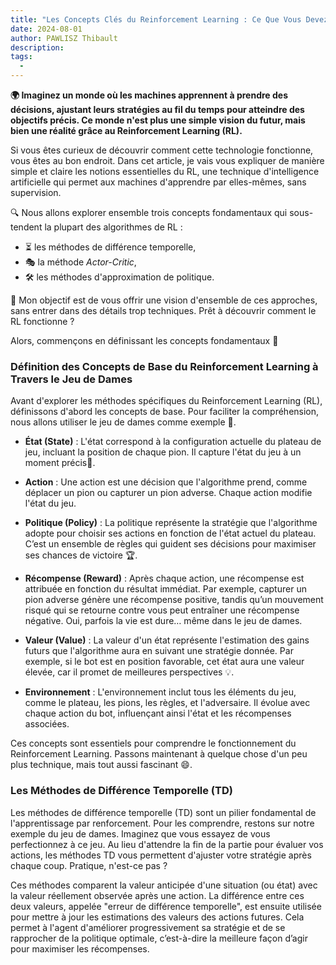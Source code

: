 ```yaml
---
title: "Les Concepts Clés du Reinforcement Learning : Ce Que Vous Devez Savoir"
date: 2024-08-01
author: PAWLISZ Thibault
description: 
tags:
  - 
---
```


**🌍 Imaginez un monde où les machines apprennent à prendre des décisions, ajustant leurs stratégies au fil du temps pour atteindre des objectifs précis. Ce monde n'est plus une simple vision du futur, mais bien une réalité grâce au Reinforcement Learning (RL).** 

Si vous êtes curieux de découvrir comment cette technologie fonctionne, vous êtes au bon endroit. Dans cet article, je vais vous expliquer de manière simple et claire les notions essentielles du RL, une technique d'intelligence artificielle qui permet aux machines d'apprendre par elles-mêmes, sans supervision.

🔍 Nous allons explorer ensemble trois concepts fondamentaux qui sous-tendent la plupart des algorithmes de RL :

- ⏳ les méthodes de différence temporelle,
- 🎭 la méthode *Actor-Critic*,
- 🛠️ les méthodes d'approximation de politique.

🎯 Mon objectif est de vous offrir une vision d'ensemble de ces approches, sans entrer dans des détails trop techniques. Prêt à découvrir comment le RL fonctionne ? 

Alors, commençons en définissant les concepts fondamentaux 🚀

### Définition des Concepts de Base du Reinforcement Learning à Travers le Jeu de Dames

Avant d'explorer les méthodes spécifiques du Reinforcement Learning (RL), définissons d'abord les concepts de base. Pour faciliter la compréhension, nous allons utiliser le jeu de dames comme exemple 🎲.

- **État (State)** : L'état correspond à la configuration actuelle du plateau de jeu, incluant la position de chaque pion. Il capture l'état du jeu à un moment précis📸.

- **Action** : Une action est une décision que l'algorithme prend, comme déplacer un pion ou capturer un pion adverse. Chaque action modifie l'état du jeu. 

- **Politique (Policy)** : La politique représente la stratégie que l'algorithme adopte pour choisir ses actions en fonction de l'état actuel du plateau. C’est un ensemble de règles qui guident ses décisions pour maximiser ses chances de victoire 🏆.

- **Récompense (Reward)** : Après chaque action, une récompense est attribuée en fonction du résultat immédiat. Par exemple, capturer un pion adverse génère une récompense positive, tandis qu’un mouvement risqué qui se retourne contre vous peut entraîner une récompense négative. Oui, parfois la vie est dure… même dans le jeu de dames.

- **Valeur (Value)** : La valeur d'un état représente l'estimation des gains futurs que l'algorithme aura en suivant une stratégie donnée. Par exemple, si le bot est en position favorable, cet état aura une valeur élevée, car il promet de meilleures perspectives 💡.

- **Environnement** : L'environnement inclut tous les éléments du jeu, comme le plateau, les pions, les règles, et l'adversaire. Il évolue avec chaque action du bot, influençant ainsi l'état et les récompenses associées.

Ces concepts sont essentiels pour comprendre le fonctionnement du Reinforcement Learning. Passons maintenant à quelque chose d'un peu plus technique, mais tout aussi fascinant 😄.

### Les Méthodes de Différence Temporelle (TD)

Les méthodes de différence temporelle (TD) sont un pilier fondamental de l'apprentissage par renforcement. Pour les comprendre, restons sur notre exemple du jeu de dames. Imaginez que vous essayez de vous perfectionnez à ce jeu. Au lieu d'attendre la fin de la partie pour évaluer vos actions, les méthodes TD vous permettent d'ajuster votre stratégie après chaque coup. Pratique, n'est-ce pas ?

Ces méthodes comparent la valeur anticipée d'une situation (ou état) avec la valeur réellement observée après une action. La différence entre ces deux valeurs, appelée "erreur de différence temporelle", est ensuite utilisée pour mettre à jour les estimations des valeurs des actions futures. Cela permet à l'agent d'améliorer progressivement sa stratégie et de se rapprocher de la politique optimale, c’est-à-dire la meilleure façon d’agir pour maximiser les récompenses.


